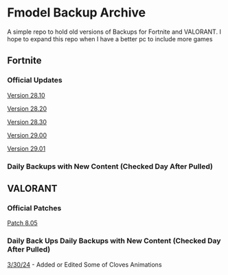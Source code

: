 # Fmodel Backup Archive

A simple repo to hold old versions of Backups for Fortnite and VALORANT. I hope to expand this repo when I have a better pc to include more games

## Fortnite

### Official Updates

[Version 28.10](./Fortnite/Fortnite-Official-Patches/FortniteGame_28_10.fbkp)

[Version 28.20](./Fortnite/Fortnite-Official-Patches/FortniteGame_28_20.fbkp)

[Version 28.30](./Fortnite/Fortnite-Official-Patches/FortniteGame_28_30.fbkp)

[Version 29.00](./Fortnite/Fortnite-Official-Patches/FortniteGame_29_00.fbkp)

[Version 29.01](./Fortnite/Fortnite-Official-Patches/FortniteGame_29_01.fbkp)

### Daily Backups with New Content (Checked Day After Pulled)


## VALORANT

### Official Patches

[Patch 8.05](./VALORANT/VALORANT-Official-Patches/VALORANT_8_05.fbkp)

### Daily Back Ups Daily Backups with New Content (Checked Day After Pulled)

[3/30/24](./VALORANT/VALORANT-Daily-Checks/VALORANT_8_05_01.fbkp) - Added or Edited Some of Cloves Animations